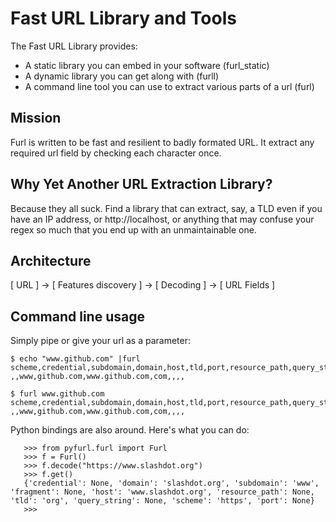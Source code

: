 Fast URL Library and Tools
==========================

The Fast URL Library provides:

* A static library you can embed in your software (furl_static)
* A dynamic library you can get along with (furll)
* A command line tool you can use to extract various parts of a url (furl)

Mission
-------

Furl is written to be fast and resilient to badly formated URL. It extract any 
required url field by checking each character once.

Why Yet Another URL Extraction Library?
---------------------------------------

Because they all suck. Find a library that can extract, say, a TLD even if you have 
an IP address, or http://localhost, or anything that may confuse your regex so much
that you end up with an unmaintainable one.

Architecture
------------

[ URL ] -> [ Features discovery ] -> [ Decoding ] -> [ URL Fields ]

Command line usage
------------------

Simply pipe or give your url as a parameter:

	$ echo "www.github.com" |furl
	scheme,credential,subdomain,domain,host,tld,port,resource_path,query_string,fragment
	,,www,github.com,www.github.com,com,,,,

	$ furl www.github.com
	scheme,credential,subdomain,domain,host,tld,port,resource_path,query_string,fragment
	,,www,github.com,www.github.com,com,,,,

Python bindings are also around. Here's what you can do:

       >>> from pyfurl.furl import Furl
       >>> f = Furl()
       >>> f.decode("https://www.slashdot.org")
       >>> f.get()
       {'credential': None, 'domain': 'slashdot.org', 'subdomain': 'www', 'fragment': None, 'host': 'www.slashdot.org', 'resource_path': None, 'tld': 'org', 'query_string': None, 'scheme': 'https', 'port': None}
       >>> 
